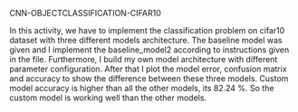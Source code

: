CNN-OBJECTCLASSIFICATION-CIFAR10

In this activity, we have to implement the classification problem on cifar10 dataset with three different models architecture. The baseline model was given and I implement the baseline_model2 according to instructions given in the file. Furthermore, I build my own model architecture with different parameter configuration. After that I plot the model error, confusion matrix and accuracy to show the difference between these three models. 
Custom model accuracy is higher than all the other models, its 82.24 %. So the custom model is working well than the other models. 
